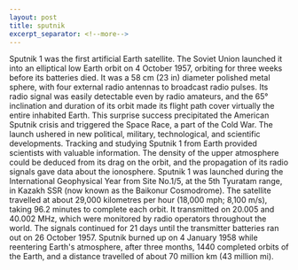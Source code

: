 ```yaml
---
layout: post
title: sputnik
excerpt_separator: <!--more-->
---
```


Sputnik 1 was the first artificial Earth satellite. The Soviet Union launched it into an elliptical low Earth orbit on 4 October 1957, orbiting for three weeks before its batteries died.<!--more--> It was a 58 cm (23 in) diameter polished metal sphere, with four external radio antennas to broadcast radio pulses. Its radio signal was easily detectable even by radio amateurs, and the 65° inclination and duration of its orbit made its flight path cover virtually the entire inhabited Earth. This surprise success precipitated the American Sputnik crisis and triggered the Space Race, a part of the Cold War. The launch ushered in new political, military, technological, and scientific developments.
Tracking and studying Sputnik 1 from Earth provided scientists with valuable information. The density of the upper atmosphere could be deduced from its drag on the orbit, and the propagation of its radio signals gave data about the ionosphere.
Sputnik 1 was launched during the International Geophysical Year from Site No.1/5, at the 5th Tyuratam range, in Kazakh SSR (now known as the Baikonur Cosmodrome). The satellite travelled at about 29,000 kilometres per hour (18,000 mph; 8,100 m/s), taking 96.2 minutes to complete each orbit. It transmitted on 20.005 and 40.002 MHz, which were monitored by radio operators throughout the world. The signals continued for 21 days until the transmitter batteries ran out on 26 October 1957. Sputnik burned up on 4 January 1958 while reentering Earth's atmosphere, after three months, 1440 completed orbits of the Earth, and a distance travelled of about 70 million km (43 million mi).